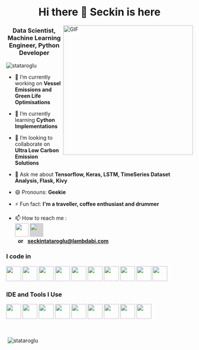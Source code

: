 <h1 align="center">Hi there 👋 Seckin is here</h1>

<img align="right" alt="GIF" src="https://github.com/stataroglu/stataroglu/blob/main/coding.gif?raw=true" height="350" />

<h3 align="center">Data Scientist, Machine Learning Engineer, Python Developer</h3>

<p align="left"> <img src="https://komarev.com/ghpvc/?username=stataroglu&color=brightgreen" alt="stataroglu" /> </p>


- 🔭 I’m currently working on **Vessel Emissions and Green Life Optimisations**

- 🌱 I’m currently learning **Cython Implementations**

- 👯 I’m looking to collaborate on **Ultra Low Carbon Emission Solutions**

<!-- - 📝 I regularly write articles on [https://medium.com/@seckintataroglu](https://medium.com/@seckintataroglu) -->

<!-- - 🤔 I’m looking for help with **E-Commerce** -->

- 💬 Ask me about **Tensorflow, Keras, LSTM, TimeSeries Dataset Analysis, Flask, Kivy**

- 😄 Pronouns: **Geekie**

- ⚡ Fun fact: **I'm a traveller, coffee enthusiast and drummer**

- 📫 How to reach me :
<br /> [<img src="https://img.shields.io/badge/LinkedIn-0077B5?style=for-the-badge&logo=linkedin&logoColor=white" height="36px"/>](https://www.linkedin.com/in/seckintataroglu/) [<img src="https://www.lambdabi.com/assets/img/logoMedium-shadow-3.png" height="36px" style="background-color:lightgrey;" />](https://www.lambdabi.com/) <br /> &nbsp; <b>or</b> &nbsp; <b>seckintataroglu@lambdabi.com</b>


### I code in
<code><img height="40" width="40" src="https://img.icons8.com/color/48/000000/python.png" /></code>
<code><img height="40" width="40" src="https://img.icons8.com/color/48/000000/tensorflow.png"/></code>
<code><img height="40" width="40" src="https://img.icons8.com/color/48/000000/postgreesql.png"/></code>
<code><img height="40" width="40" src="https://kivy.org/logos/kivy-logo-black-64.png"/></code>
<code><img height="40" width="40" src="https://kivymd.readthedocs.io/en/latest/_static/logo-kivymd.png"/></code>
<code><img height="40" width="40" src="https://img.icons8.com/color/48/000000/html-5.png" /></code>
<code><img height="40" width="40" src="https://img.icons8.com/color/48/000000/css3.png" /></code>
<code><img height="40" width="40" src="https://img.icons8.com/color/48/000000/bootstrap.png" /></code>
<code><img height="40" width="40" src="https://img.icons8.com/color/48/000000/javascript.png"/></code>
<code><img height="40" width="40" src="https://www.chartjs.org/img/chartjs-logo.svg"/></code>

 


### IDE and Tools I Use
<code><img height="40" width="40" src="https://img.icons8.com/color/48/000000/visual-studio-code-2019.png"/></code>
<code><img height="40" width="40" src="https://colab.research.google.com/img/colab_favicon_256px.png"/></code>
<code><img height="40" width="40" src="https://img.icons8.com/dusk/64/000000/anaconda.png"/></code>
<code><img height="40" width="40" src="https://jupyter.org/assets/main-logo.svg"/></code>
<code><img height="40" width="40" src="https://img.icons8.com/color/48/000000/powershell.png"/></code>
<code><img height="40" width="40" src="https://img.icons8.com/color/50/000000/git.png"/></code>
<code><img height="40" width="40" src="https://img.icons8.com/color/48/000000/linux.png"/></code>
<code><img height="40" width="40" src="https://img.icons8.com/color/48/000000/azure-1.png"/></code>
<code><img height="40" width="40" src="https://img.icons8.com/fluent/48/000000/google-cloud.png"/></code>

<br>



<!-- MOST USED LANGUAGES -->
<!-- <p><img align="left" src="https://github-readme-stats.vercel.app/api/top-langs/?username=stataroglu&layout=compact&hide=html" alt="stataroglu" /></p> -->

<!-- <a href="https://github.com/stataroglu">
  <img align="center" src="https://github-readme-stats.vercel.app/api/top-langs/?username=stataroglu&theme=light&hide_langs_below=1" />
</a> -->


<!-- GITHUB STATS -->
<p>&nbsp;<img align="center" src="https://github-readme-stats.vercel.app/api?username=stataroglu&show_icons=true" alt="stataroglu" /></p>



<!-- ### 💻 Workspace Spec
<img src="https://img.shields.io/badge/NVIDIA-GTX1650-76B900?style=for-the-badge&logo=nvidia&logoColor=white"/>  <img src="https://img.shields.io/badge/AMD-Ryzen_5_4600H-ED1C24?style=for-the-badge&logo=amd&logoColor=white"/>  -->

<!-- [![Hareesh's github stats](https://github-readme-stats.vercel.app/api?username=hareesh-r&hide=issues,contribs&theme=dark)](https://github.com/hareesh-r/github-readme-stats) -->